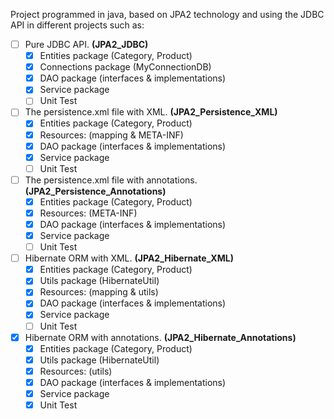 Project programmed in java, based on JPA2 technology and using the JDBC API in different projects such as:

- [ ] Pure JDBC API. **(JPA2_JDBC)**
  - [x] Entities package (Category, Product)
  - [x] Connections package (MyConnectionDB)
  - [x] DAO package (interfaces & implementations)
  - [x] Service package
  - [ ] Unit Test
- [ ] The persistence.xml file with XML. **(JPA2_Persistence_XML)**
  - [x] Entities package (Category, Product)
  - [x] Resources: (mapping & META-INF)
  - [x] DAO package (interfaces & implementations)
  - [x] Service package
  - [ ] Unit Test
- [ ] The persistence.xml file with annotations. **(JPA2_Persistence_Annotations)**
  - [x] Entities package (Category, Product)
  - [x] Resources: (META-INF)
  - [x] DAO package (interfaces & implementations)
  - [x] Service package
  - [ ] Unit Test
- [ ] Hibernate ORM with XML. **(JPA2_Hibernate_XML)**
  - [x] Entities package (Category, Product)
  - [x] Utils package (HibernateUtil)
  - [x] Resources: (mapping & utils)
  - [x] DAO package (interfaces & implementations)
  - [x] Service package
  - [ ] Unit Test
- [x] Hibernate ORM with annotations. **(JPA2_Hibernate_Annotations)**
  - [x] Entities package (Category, Product)
  - [x] Utils package (HibernateUtil)
  - [x] Resources: (utils)
  - [x] DAO package (interfaces & implementations)
  - [x] Service package
  - [x] Unit Test